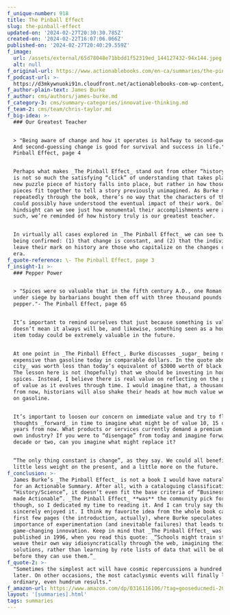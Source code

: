 ```yaml
---
f_unique-number: 918
title: The Pinball Effect
slug: the-pinball-effect
updated-on: '2024-02-27T20:30:30.785Z'
created-on: '2024-02-22T16:07:06.066Z'
published-on: '2024-02-27T20:40:29.559Z'
f_image:
  url: /assets/external/65d78048e71bbdd1f52319ed_144127432-94x144.jpeg
  alt: null
f_original-url: https://www.actionablebooks.com/en-ca/summaries/the-pinball-effect/
f_podcast-url: >-
  https://d3mkywnuoki91n.cloudfront.net/actionablebooks-com-wp-content/uploads/2011/12/ActionableBooks-Audio-The-Pinball-Effect.mp3
f_author-plain-text: James Burke
f_author: cms/authors/james-burke.md
f_category-3: cms/summary-categories/innovative-thinking.md
f_team-2: cms/team/chris-taylor.md
f_big-idea: >-
  ### Our Greatest Teacher


  > "Being aware of change and how it operates is halfway to second-guessing it.
  And second-guessing change is good for survival and success in life."- The
  Pinball Effect, page 4


  Perhaps what makes _The Pinball Effect_ stand out from other “history” books
  is not so much the satisfying “click” of understanding that takes place when a
  new puzzle piece of history falls into place, but rather in how those puzzle
  pieces fit together to tell a story previously unimagined. As Burke marvels
  repeatedly through the book, there’s no way that the characters of the time
  could possibly have understood the eventual impact of their work. Only in
  hindsight can we see just how monumental their accomplishments were and, in
  such, we’re reminded of how history truly is our greatest teacher.


  In virtually all cases explored in _The Pinball Effect_ we can see two truths
  being confirmed: (1) that change is constant, and (2) that the individuals who
  leave their mark on history are those who capitalize on the changes of their
  era.
f_quote-reference: \- The Pinball Effect, page 3
f_insight-1: >-
  ### Pepper Power


  > "Spices were so valuable that in the fifth century A.D., one Roman city
  under siege by barbarians bought them off with three thousand pounds of
  pepper."- The Pinball Effect, page 65


  It’s important to remind ourselves that just because something is valuable now
  doesn’t mean it always will be, and likewise, something seen as a household
  item today could be extremely valuable in the future.


  At one point in _The Pinball Effect_, Burke discusses _sugar_ being more
  expensive than gasoline today in comparable dollars. In the quote above, _a
  city_ was worth less than today’s equivalent of $3000 worth of black pepper.
  The lesson here is not (hopefully) that we should be investing in household
  spices. Instead, I believe there is real value on reflecting on the perception
  of value as it evolves through time. I would imagine that, a thousand years
  from now, historians will also shake their heads at how much value we placed
  on gasoline.


  It’s important to loosen our concern on immediate value and try to float our
  thoughts _forward_ in time to imagine what might be of value 10, 15 or 25
  years from now. What products or services currently demand a premium in your
  own industry? If you were to “disengage” from today and imagine forward a
  decade or two, can you imagine what might replace it?


  “The only thing constant is change”, as they say. We could all benefit from a
  little less weight on the present, and a little more on the future.
f_conclusion: >-
  James Burke’s _The Pinball Effect_ is not a book I would have naturally chosen
  for an Actionable Summary. After all, with a cataloguing classification of
  “History/Science”, it doesn’t even fit the base criteria of “Business Books
  made Actionable”. _The Pinball Effect_ **was** the community pick for December
  though, so I dedicated my time to reading it. And I can truly say that I
  sincerely enjoyed it. I think my favorite idea from the whole book came in the
  first few pages (the introduction, actually), where Burke speculates on the
  importance of experimentation (and inevitable failures) that leads to
  game-changing innovation. Keep in mind that _The Pinball Effect_ was first
  published in 1996, when you read this quote: _“Schools might train students to
  weave their own way idiosyncratically through the web, imagining their way to
  solutions, rather than learning by rote lists of data that will be obsolete
  before they can use them.”_
f_quote-2: >-
  "Sometimes the simplest act will have cosmic repercussions a hundred years
  later. On other occasions, the most cataclysmic events will finally lead to
  ordinary, even humdrum results."
f_amazon-url: https://www.amazon.com/dp/0316116106/?tag=gooseducmedi-20
layout: '[summaries].html'
tags: summaries
---
```



